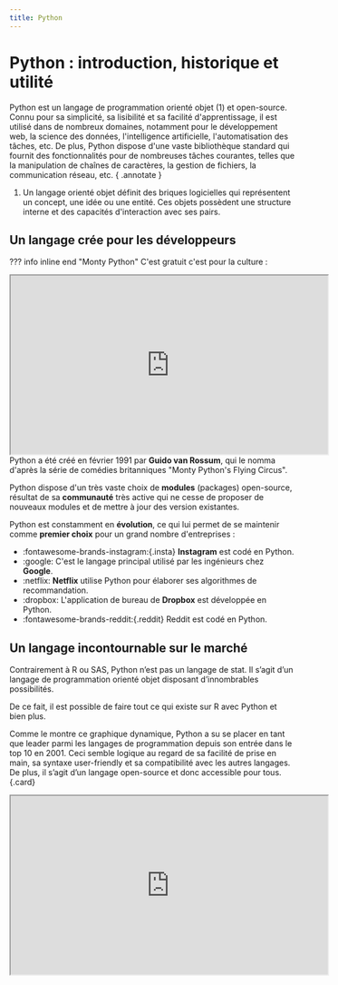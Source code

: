 ```yaml
---
title: Python
---
```


# Python : introduction, historique et utilité

Python est un langage de programmation orienté objet (1) et open-source. Connu pour sa simplicité, sa lisibilité et sa facilité d'apprentissage, il est utilisé dans de nombreux domaines, notamment pour le développement web, la science des données, l'intelligence artificielle, l'automatisation des tâches, etc.
De plus, Python dispose d'une vaste bibliothèque standard qui fournit des fonctionnalités pour de nombreuses tâches courantes, telles que la manipulation de chaînes de caractères, la gestion de fichiers, la communication réseau, etc. 
{ .annotate }

1. Un langage orienté objet définit des briques logicielles qui représentent un concept, une idée ou une entité. Ces objets possèdent une structure interne et des capacités d'interaction avec ses pairs.

## Un langage crée pour les développeurs

??? info inline end "Monty Python"
    C'est gratuit c'est pour la culture :
    <div class="video-wrapper">
    <iframe width="560" height="315" src="https://www.youtube.com/embed/Fh3ghPC-oEQ?si=TaRxbNA7m88efPeA"></iframe>
    </div>
Python a été créé en février 1991 par **Guido van Rossum**, qui le nomma d'après la série de comédies britanniques "Monty Python's Flying Circus".

Python dispose d'un très vaste choix de **modules** (packages) open-source, résultat de sa **communauté** très active qui ne cesse de proposer de nouveaux modules et de mettre à jour des version existantes.

Python est constamment en **évolution**, ce qui lui permet de se maintenir comme **premier choix** pour un grand nombre d'entreprises :

- :fontawesome-brands-instagram:{.insta} **Instagram** est codé en Python.
- :google: C'est le langage principal utilisé par les ingénieurs chez **Google**.
- :netflix: **Netflix** utilise Python pour élaborer ses algorithmes de recommandation.
- :dropbox: L'application de bureau de **Dropbox** est développée en Python.
- :fontawesome-brands-reddit:{.reddit} Reddit est codé en Python.


## Un langage incontournable sur le marché

Contrairement à R ou SAS, Python n’est pas un langage de stat. Il s’agit d’un langage de programmation orienté objet disposant d’innombrables possibilités.

De ce fait, il est possible de faire tout ce qui existe sur R avec Python et bien plus.


<div class="grid" markdown>

Comme le montre ce graphique dynamique, Python a su se placer en tant que leader parmi les langages de programmation depuis son entrée dans le top 10 en 2001.
Ceci semble logique au regard de sa facilité de prise en main, sa syntaxe user-friendly et sa compatibilité avec les autres langages.​
De plus, il s’agit d’un langage open-source et donc accessible pour tous.
{.card}

<div class="video-wrapper">
  <iframe width="560" height="315" src="https://www.youtube.com/embed/Og847HVwRSI?si=sLjl4ArTY7QiVDJH&amp;start=175"></iframe>
</div>

</div>






